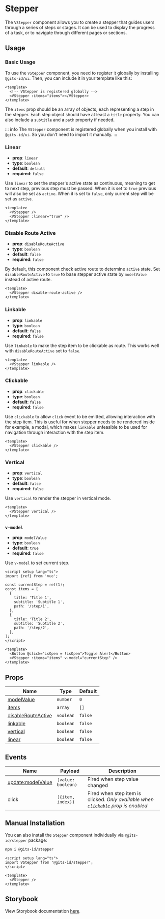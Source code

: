 # Stepper

The `VStepper` component allows you to create a stepper that guides users through a series of steps or stages. It can be used to display the progress of a task, or to navigate through different pages or sections.

## Usage

### Basic Usage

To use the `VStepper` component, you need to register it globally by installing `@gits-id/ui`. Then, you can include it in your template like this:

<LivePreview src="components-stepper--default" height="250" >

```vue
<template>
  <!-- VStepper is registered globally -->
  <VStepper :items="items"></VStepper>
</template>
```

</LivePreview>

The `items` prop should be an array of objects, each representing a step in the stepper. Each step object should have at least a `title` property. You can also include a `subtitle` and a `path` property if needed.

::: info
The `VStepper` component is registered globally when you install with `@gits-id/ui`. So you don't need to import it manually.
:::

### Linear

- **prop**: `linear`
- **type**: `boolean`
- **default**: `default`
- **required**: `false`

Use `linear` to set the stepper's active state as continuous, meaning to get to next step, previous step must be passed.
When it is set to `true` previous will also be set as `active`.
When it is set to `false`, only current step will be set as `active`.

<LivePreview src="components-stepper--linear" >

```vue
<template>
  <VStepper />
  <VStepper :linear="true" />
</template>
```

</LivePreview>

### Disable Route Active

- **prop**: `disableRouteActive`
- **type**: `boolean`
- **default**: `false`
- **required**: `false`

By default, this component check active route to determine `active` state.
Set `disableRouteActive` to `true` to base stepper active state by `modelValue` instead of active route.

<LivePreview src="components-stepper--disable-route-active" height="200">

```vue
<template>
  <VStepper disable-route-active />
</template>
```

</LivePreview>

### Linkable

- **prop**: `linkable`
- **type**: `boolean`
- **default**: `false`
- **required**: `false`

Use `linkable` to make the step item to be clickable as route. This works well with `disableRouteActive` set to `false`.

```vue
<template>
  <VStepper linkable />
</template>
```

### Clickable

- **prop**: `clickable`
- **type**: `boolean`
- **default**: `false`
- **required**: `false`

Use `clickable` to allow `click` event to be emitted, allowing interaction with the step item. This is useful for when
stepper needs to be rendered inside for example, a modal, which makes `linkable` unfeasible to be used for navigation
through interaction with the step item.

<LivePreview src="components-stepper--clickable" height="600">

```vue
<template>
  <VStepper clickable />
</template>
```

</LivePreview>

### Vertical

- **prop**: `vertical`
- **type**: `boolean`
- **default**: `false`
- **required**: `false`

Use `vertical` to render the stepper in vertical mode.

<LivePreview src="components-stepper--vertical" >

```vue
<template>
  <VStepper vertical />
</template>
```

</LivePreview>

### `v-model`

- **prop**: `modelValue`
- **type**: `boolean`
- **default**: `true`
- **required**: `false`

Use `v-model` to set current step.

<LivePreview src="components-stepper--v-model" height="250" >

```vue{10}
<script setup lang="ts">
import {ref} from 'vue';

const currentStep = ref(1);
const items = [
  {
    title: 'Title 1',
    subtitle: 'Subtitle 1',
    path: '/step/1',
  },
  {
    title: 'Title 2',
    subtitle: 'Subtitle 2',
    path: '/step/2',
  },
];
</script>

<template>
  <Button @click="isOpen = !isOpen">Toggle Alert</Button>
  <VStepper :items="items" v-model="currentStep" />
</template>
```

</LivePreview>

## Props

| Name                                        | Type      | Default |
| ------------------------------------------- | --------- | ------- |
| [modelValue](#name)                         | `number`  | `0`     |
| [items](#items)                             | `array`   | `[]`    |
| [disableRouteActive](#disable-route-active) | `voolean` | `false` |
| [linkable](#linkable)                       | `boolean` | `false` |
| [vertical](#vertical)                       | `boolean` | `false` |
| [linear](#linear)                           | `boolean` | `false` |

## Events

| Name                                   | Payload            | Description                                                                                      |
| -------------------------------------- | ------------------ | ------------------------------------------------------------------------------------------------ |
| [update:modelValue](#updateModelValue) | `(value: boolean)` | Fired when step value changed                                                                    |
| click                                  | `({item, index})`  | Fired when step item is clicked. _Only available when [`clickable`](#clickable) prop is enabled_ |

## Manual Installation

You can also install the `Stepper` component individually via `@gits-id/stepper` package:

```bash
npm i @gits-id/stepper
```

```vue
<script setup lang="ts">
import VStepper from '@gits-id/stepper';
</script>

<template>
  <VStepper />
</template>
```

## Storybook

View Storybook documentation [here](https://gits-ui.web.app/?path=/story/components-stepper--default).
